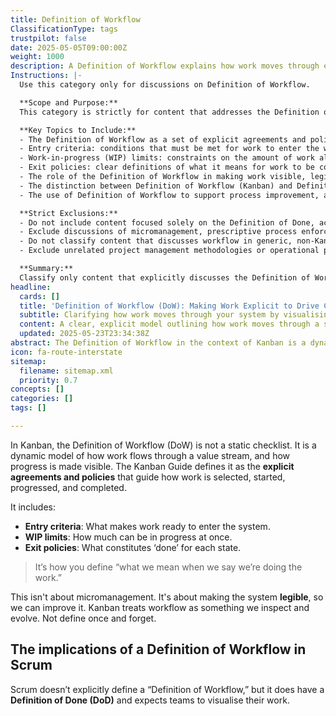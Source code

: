 ```yaml
---
title: Definition of Workflow
ClassificationType: tags
trustpilot: false
date: 2025-05-05T09:00:00Z
weight: 1000
description: A Definition of Workflow explains how work moves through each stage, using clear rules and limits to make progress visible and support team collaboration and improvement.
Instructions: |-
  Use this category only for discussions on Definition of Workflow.

  **Scope and Purpose:**  
  This category is strictly for content that addresses the Definition of Workflow as articulated in Kanban and related agile, DevOps, and product development contexts. The Definition of Workflow refers to the explicit, dynamic agreements and policies that make the flow of work through a value stream visible and understandable. Its purpose is to clarify how work is selected, initiated, managed, and completed, thereby enhancing transparency, collaboration, and continuous improvement. This concept is rooted in the Kanban Guide and the works of Daniel Vacanti, Donald Reinertsen, and John Little, and is relevant to teams seeking to make their processes explicit and adaptable.

  **Key Topics to Include:**
  - The Definition of Workflow as a set of explicit agreements and policies governing the flow of work.
  - Entry criteria: conditions that must be met for work to enter the workflow.
  - Work-in-progress (WIP) limits: constraints on the amount of work allowed in progress at any time.
  - Exit policies: clear definitions of what it means for work to be considered complete at each stage.
  - The role of the Definition of Workflow in making work visible, legible, and open to inspection and adaptation.
  - The distinction between Definition of Workflow (Kanban) and Definition of Done (Scrum), including how Scrum teams may visualise workflow without formally defining it.
  - The use of Definition of Workflow to support process improvement, adaptability, and team collaboration.

  **Strict Exclusions:**
  - Do not include content focused solely on the Definition of Done, acceptance criteria, or checklists unrelated to workflow policies.
  - Exclude discussions of micromanagement, prescriptive process enforcement, or static process documentation.
  - Do not classify content that discusses workflow in generic, non-Kanban, or non-agile terms, or that misinterprets the Definition of Workflow as a fixed or unchanging process.
  - Exclude unrelated project management methodologies or operational procedures not grounded in Kanban or agile theory.

  **Summary:**  
  Classify only content that explicitly discusses the Definition of Workflow as a dynamic, explicit model for managing and improving the flow of work, in alignment with Kanban and agile philosophies. Exclude content that misrepresents, oversimplifies, or diverges from these core principles.
headline:
  cards: []
  title: 'Definition of Workflow (DoW): Making Work Explicit to Drive Continuous Improvement'
  subtitle: Clarifying how work moves through your system by visualising policies, entry and exit criteria, and progress boundaries to enable transparency and improvement.
  content: A clear, explicit model outlining how work moves through a system, making progress visible and understandable. Posts cover defining entry criteria, managing work-in-progress limits, establishing exit policies, visualising workflow, and continuously refining processes to enhance transparency, collaboration, adaptability, and effective decision-making in complex environments.
  updated: 2025-05-23T23:34:38Z
abstract: The Definition of Workflow in the context of Kanban is a dynamic and explicit model that outlines how work progresses through a value stream, making the flow of work visible and understandable. Rather than being a fixed checklist, it consists of clear agreements and policies that determine how work is selected, initiated, managed, and completed. Key elements include entry criteria, which specify when work is ready to begin; limits on work in progress, which help manage capacity and focus; and exit policies, which define what it means for work to be considered finished at each stage. This approach is not intended for micromanagement but to enhance the transparency and legibility of the system, enabling teams to inspect and continuously improve their processes. In Kanban, the Definition of Workflow is central to making work explicit and fostering a culture of ongoing refinement. While Scrum does not formally define a Definition of Workflow, it incorporates related concepts such as the Definition of Done and encourages teams to visualise their work. Understanding and applying a Definition of Workflow is valuable in agile, DevOps, and product development environments because it clarifies expectations, supports collaboration, and provides a foundation for process improvement and adaptability.
icon: fa-route-interstate
sitemap:
  filename: sitemap.xml
  priority: 0.7
concepts: []
categories: []
tags: []

---
```

In Kanban, the Definition of Workflow (DoW) is not a static checklist. It is a dynamic model of how work flows through a value stream, and how progress is made visible. The Kanban Guide defines it as the **explicit agreements and policies** that guide how work is selected, started, progressed, and completed.

It includes:

- **Entry criteria**: What makes work ready to enter the system.
- **WIP limits**: How much can be in progress at once.
- **Exit policies**: What constitutes ‘done’ for each state.

> It’s how you define “what we mean when we say we’re doing the work.”

This isn't about micromanagement. It's about making the system **legible**, so we can improve it. Kanban treats workflow as something we inspect and evolve. Not define once and forget.

## The implications of a Definition of Workflow in Scrum

Scrum doesn’t explicitly define a “Definition of Workflow,” but it does have a **Definition of Done (DoD)** and expects teams to visualise their work.
